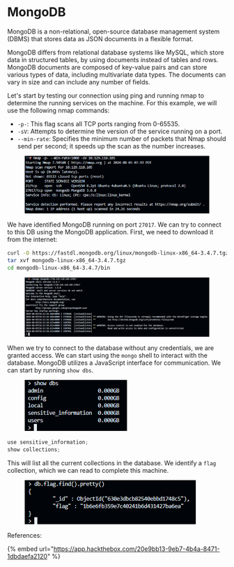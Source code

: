 # MongoDB

MongoDB is a non-relational, open-source database management system (DBMS) that stores data as JSON documents in a flexible format.

MongoDB differs from relational database systems like MySQL, which store data in structured tables, by using documents instead of tables and rows. MongoDB documents are composed of key-value pairs and can store various types of data, including multivariate data types. The documents can vary in size and can include any number of fields.

Let's start by testing our connection using ping and running nmap to determine the running services on the machine. For this example, we will use the following nmap commands:

* `-p-`: This flag scans all TCP ports ranging from 0-65535.
* `-sV`: Attempts to determine the version of the service running on a port.
* `--min-rate`: Specifies the minimum number of packets that Nmap should send per second; it speeds up the scan as the number increases.

<figure><img src="../../.gitbook/assets/image (32).png" alt=""><figcaption></figcaption></figure>

We have identified MongoDB running on port `27017`. We can try to connect to this DB using the MongoDB application. First, we need to download it from the internet:

```bash
curl -O https://fastdl.mongodb.org/linux/mongodb-linux-x86_64-3.4.7.tgz
tar xvf mongodb-linux-x86_64-3.4.7.tgz
cd mongodb-linux-x86_64-3.4.7/bin
```

<figure><img src="../../.gitbook/assets/image (33).png" alt=""><figcaption></figcaption></figure>

When we try to connect to the database without any credentials, we are granted access. We can start using the `mongo` shell to interact with the database. MongoDB utilizes a JavaScript interface for communication. We can start by running `show dbs`.

<figure><img src="../../.gitbook/assets/image (34).png" alt=""><figcaption></figcaption></figure>

```javascript
use sensitive_information;
show collections;
```

This will list all the current collections in the database. We identify a `flag` collection, which we can read to complete this machine.

<figure><img src="../../.gitbook/assets/image (35).png" alt=""><figcaption></figcaption></figure>

References:

{% embed url="https://app.hackthebox.com/20e9bb13-9eb7-4b4a-8471-1dbdaefa2120" %}
